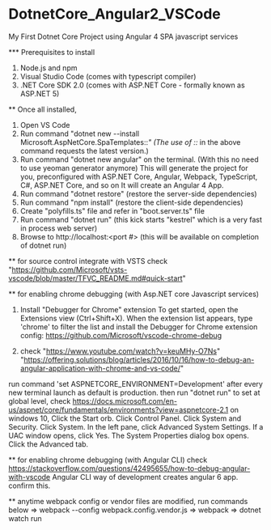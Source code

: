 # DotnetCore_Angular2_VSCode
My First Dotnet Core Project using Angular 4 SPA javascript services

*** Prerequisites to install
1) Node.js and npm
2) Visual Studio Code (comes with typescript compiler)
3) .NET Core SDK 2.0 (comes with ASP.NET Core  - formally known as ASP.NET 5)


** Once all installed,
1) Open VS Code
2) Run command "dotnet new --install Microsoft.AspNetCore.SpaTemplates::*"
   (The use of ::* in the above command requests the latest version.)
3) Run command "dotnet new angular" on the terminal. (With this no need to use yeoman generator anymore)
   This will generate the project for you, preconfigured with ASP.NET Core, Angular, Webpack, TypeScript, C#, ASP.NET Core, and so on
   It will create an Angular 4 App.
4) Run command "dotnet restore" (restore the server-side dependencies)
5) Run command "npm install" (restore the client-side dependencies)
6) Create "polyfills.ts" file and refer in "boot.server.ts" file
7) Run command "dotnet run" (this kick starts "kestrel" which is a very fast in process web server)
8) Browse to http://localhost:<port #> (this will be available on completion of dotnet run)


** for source control
integrate with VSTS
check  "https://github.com/Microsoft/vsts-vscode/blob/master/TFVC_README.md#quick-start"



** for enabling chrome debugging (with Asp.NET core Javascript services)
1) Install "Debugger for Chrome" extension
  To get started, open the Extensions view (Ctrl+Shift+X). When the extension list appears, 
  type 'chrome' to filter the list and install the Debugger for Chrome extension
  config:
  https://github.com/Microsoft/vscode-chrome-debug

2) check 
"https://www.youtube.com/watch?v=keuMHy-O7Ns"
"https://offering.solutions/blog/articles/2016/10/16/how-to-debug-an-angular-application-with-chrome-and-vs-code/"


run command 'set ASPNETCORE_ENVIRONMENT=Development' after every new terminal launch as default is production.
then run "dotnet run"
to set at global level, check https://docs.microsoft.com/en-us/aspnet/core/fundamentals/environments?view=aspnetcore-2.1
on windows 10,
Click the Start orb.
Click Control Panel.
Click System and Security.
Click System.
In the left pane, click Advanced System Settings.
If a UAC window opens, click Yes.
The System Properties dialog box opens.
Click the Advanced tab.


** for enabling chrome debugging (with Angular CLI)
check https://stackoverflow.com/questions/42495655/how-to-debug-angular-with-vscode
Angular CLI way of development creates angular 6 app. confirm this.

** anytime webpack config or vendor files are modified, run commands below
=> webpack --config webpack.config.vendor.js
=> webpack
=> dotnet watch run

